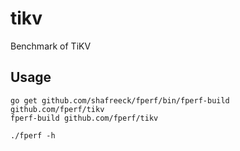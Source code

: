 # tikv
Benchmark of TiKV

## Usage

```
go get github.com/shafreeck/fperf/bin/fperf-build github.com/fperf/tikv
fperf-build github.com/fperf/tikv

./fperf -h
```
